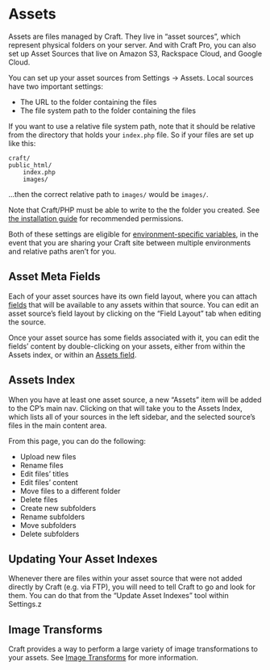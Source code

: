 # Assets

Assets are files managed by Craft. They live in “asset sources”, which represent physical folders on your server. And with Craft Pro, you can also set up Asset Sources that live on Amazon S3, Rackspace Cloud, and Google Cloud.

You can set up your asset sources from Settings → Assets. Local sources have two important settings:

* The URL to the folder containing the files
* The file system path to the folder containing the files

If you want to use a relative file system path, note that it should be relative from the directory that holds your `index.php` file. So if your files are set up like this:

    craft/
    public_html/
        index.php
        images/

…then the correct relative path to `images/` would be `images/`.

Note that Craft/PHP must be able to write to the the folder you created. See [the installation guide](installing.md#step-2-set-the-permissions) for recommended permissions.

Both of these settings are eligible for [environment-specific variables](multi-environment-configs.md#environment-specific-variables), in the event that you are sharing your Craft site between multiple environments and relative paths aren’t for you.

## Asset Meta Fields

Each of your asset sources have its own field layout, where you can attach [fields](fields.md) that will be available to any assets within that source. You can edit an asset source’s field layout by clicking on the “Field Layout” tab when editing the source.

Once your asset source has some fields associated with it, you can edit the fields’ content by double-clicking on your assets, either from within the Assets index, or within an [Assets field](assets-fields.md).

## Assets Index

When you have at least one asset source, a new “Assets” item will be added to the CP’s main nav. Clicking on that will take you to the Assets Index, which lists all of your sources in the left sidebar, and the selected source’s files in the main content area.

From this page, you can do the following:

* Upload new files
* Rename files
* Edit files’ titles
* Edit files’ content
* Move files to a different folder
* Delete files
* Create new subfolders
* Rename subfolders
* Move subfolders
* Delete subfolders

## Updating Your Asset Indexes

Whenever there are files within your asset source that were not added directly by Craft (e.g. via FTP), you will need to tell Craft to go and look for them. You can do that from the “Update Asset Indexes” tool within Settings.z

## Image Transforms

Craft provides a way to perform a large variety of image transformations to your assets. See [Image Transforms](image-transforms.md) for more information.
